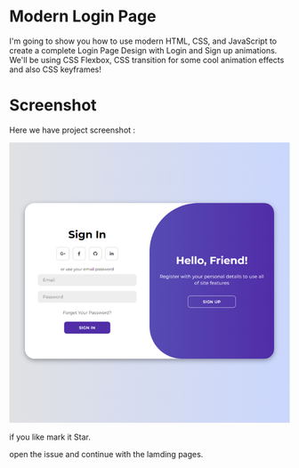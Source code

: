 # Modern Login Page
I'm going to show you how to use modern HTML, CSS, and JavaScript to create a complete Login Page Design with Login and Sign up animations. We'll be using CSS Flexbox, CSS  transition for some cool animation effects and also CSS keyframes!

# Screenshot
Here we have project screenshot :

![screenshot](screenshot.jpg)

if you like mark it Star.

open the issue and continue with the lamding pages.